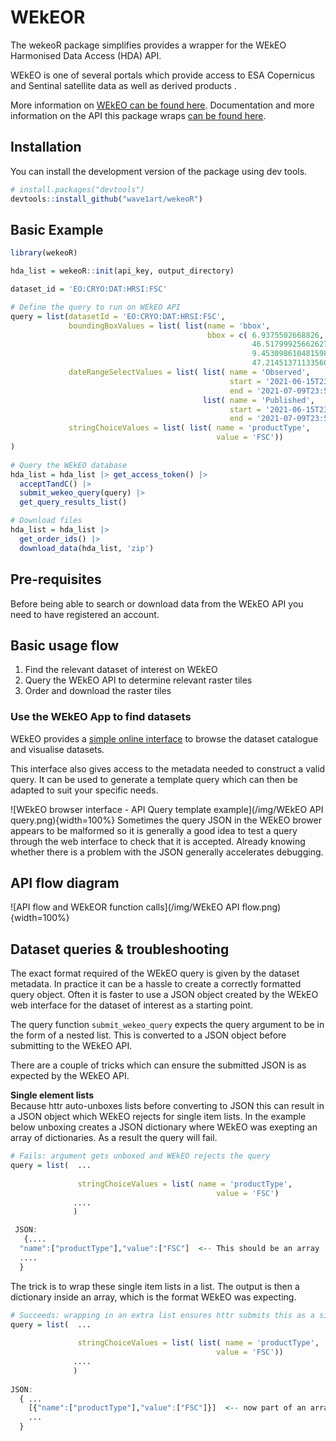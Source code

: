 # WEkEOR

The wekeoR package simplifies provides a wrapper for the WEkEO Harmonised Data Access (HDA) API. 

WEkEO is one of several portals which provide access to ESA Copernicus and Sentinal satellite data as well as derived products    . 

More information on [WEkEO can be found here]("https://www.wekeo.eu"). Documentation and more information on the API this package wraps [can be found here]('https://www.wekeo.eu/docs/harmonised-data-access-api#authentication'). 

## Installation
You can install the development version of the package using dev tools.
```r
# install.packages("devtools")
devtools::install_github("wave1art/wekeoR")
```


## Basic Example
```r
library(wekeoR)

hda_list = wekeoR::init(api_key, output_directory)

dataset_id = 'EO:CRYO:DAT:HRSI:FSC'

# Define the query to run on WEkEO API
query = list(datasetId = 'EO:CRYO:DAT:HRSI:FSC',
             boundingBoxValues = list( list(name = 'bbox',
                                            bbox = c( 6.9375502668826,
                                                      46.51799925662627,
                                                      9.453098610481598,
                                                      47.214513711335606))),
             dateRangeSelectValues = list( list( name = 'Observed',
                                                 start = '2021-06-15T23:59:59.999Z',
                                                 end = '2021-07-09T23:59:59.999Z'),
                                           list( name = 'Published',
                                                 start = '2021-06-15T23:59:59.999Z',
                                                 end = '2021-07-09T23:59:59.999Z')),
             stringChoiceValues = list( list( name = 'productType',
                                              value = 'FSC'))
)
  
# Query the WEkEO database
hda_list = hda_list |> get_access_token() |>
  acceptTandC() |>
  submit_wekeo_query(query) |>
  get_query_results_list()

# Download files 
hda_list = hda_list |>  
  get_order_ids() |> 
  download_data(hda_list, 'zip')

```

## Pre-requisites
Before being able to search or download data from the WEkEO API you need to have registered an account. 


## Basic usage flow
1. Find the relevant dataset of interest on WEkEO
2. Query the WEkEO API to determine relevant raster tiles 
3. Order and download the raster tiles


### Use the WEkEO App to find datasets
WEkEO provides a [simple online interface]("https://www.wekeo.eu/data?view=viewer&t=1627776000000&z=0&center=0%2C24.4152&zoom=10.49&initial=1") to browse the dataset catalogue and visualise datasets.

This interface also gives access to the metadata needed to construct a valid query. It can be used to generate a template query which can then be adapted to suit your specific needs.

![WEkEO browser interface - API Query template example](/img/WEkEO API query.png){width=100%}
Sometimes the query JSON in the WEkEO brower appears to be malformed so it is generally a good idea to test a query through the web interface to check that it is accepted. Already knowing whether there is a problem with the JSON generally accelerates debugging. 

## API flow diagram
![API flow and WEkEOR function calls](/img/WEkEO API flow.png){width=100%}


## Dataset queries & troubleshooting
The exact format required of the WEkEO query is given by the dataset metadata. In practice it can be a hassle to create a correctly formatted query object. Often it is faster to use a JSON object created by the WEkEO web interface for the dataset of interest as a starting point. 

The query function `submit_wekeo_query` expects the query argument to be in the form of a nested list. This is converted to a JSON object before submitting to the WEkEO API. 

There are a couple of tricks which can ensure the submitted JSON is as expected by the WEkEO API. 

**Single element lists**  
Because httr auto-unboxes lists before converting to JSON this can result in a JSON object which WEkEO rejects for single item lists. In the example below unboxing creates a JSON dictionary where WEkEO was exepting an array of dictionaries. As a result the query will fail.
```r
# Fails: argument gets unboxed and WEkEO rejects the query
query = list(  ...
              
               stringChoiceValues = list( name = 'productType',
                                              value = 'FSC')
              ....
              )

 JSON:
   {....
  "name":["productType"],"value":["FSC"]  <-- This should be an array
  ....
  } 
```

The trick is to wrap these single item lists in a list. The output is then a dictionary inside an array, which is the format WEkEO was expecting.
```r
# Succeeds: wrapping in an extra list ensures httr submits this as a single element JSON array
query = list(  ...
              
               stringChoiceValues = list( list( name = 'productType',
                                              value = 'FSC'))
              ....
              )
 
JSON:
  { ...
    [{"name":["productType"],"value":["FSC"]}]  <-- now part of an array as required
    ...
  }
```

